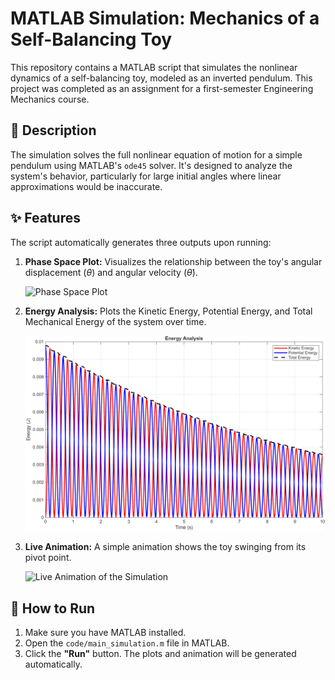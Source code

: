 # MATLAB Simulation: Mechanics of a Self-Balancing Toy

This repository contains a MATLAB script that simulates the nonlinear dynamics of a self-balancing toy, modeled as an inverted pendulum. This project was completed as an assignment for a first-semester Engineering Mechanics course.

## 📝 Description

The simulation solves the full nonlinear equation of motion for a simple pendulum using MATLAB's `ode45` solver. It's designed to analyze the system's behavior, particularly for large initial angles where linear approximations would be inaccurate.

## ✨ Features

The script automatically generates three outputs upon running:

1.  **Phase Space Plot:** Visualizes the relationship between the toy's angular displacement ($\theta$) and angular velocity ($\dot{\theta}$).

    ![Phase Space Plot](figures/phase_space_plot.png)

2.  **Energy Analysis:** Plots the Kinetic Energy, Potential Energy, and Total Mechanical Energy of the system over time.

    ![Energy Analysis Plot](https://github.com/shredfwd/Self-Balancing-Toy/blob/main/figures/Energy.png)

3.  **Live Animation:** A simple animation shows the toy swinging from its pivot point.

    ![Live Animation of the Simulation](figures/live_animation.gif)

## 🚀 How to Run

1.  Make sure you have MATLAB installed.
2.  Open the `code/main_simulation.m` file in MATLAB.
3.  Click the **"Run"** button. The plots and animation will be generated automatically.
